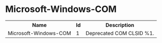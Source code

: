 # Microsoft-Windows-COM

<table>
<colgroup><col/><col/><col/></colgroup>
<tr><th>Name</th><th>Id</th><th>Description</th></tr>
<tr><td>Microsoft-Windows-COM</td><td>1</td><td>Deprecated COM CLSID %1.</td></tr>
</table>
